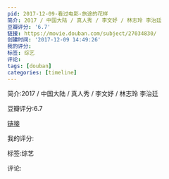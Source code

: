 ```yaml
---
pid: 2017-12-09-看过电影-旅途的花样
简介: 2017 / 中国大陆 / 真人秀 / 李文妤 / 林志玲 李治廷
豆瓣评分: '6.7'
链接: https://movie.douban.com/subject/27034830/
创建时间: '2017-12-09 14:49:26'
我的评分:
标签: 综艺
评论:
tags: [douban]
categories: [timeline]
---
```

简介:2017 / 中国大陆 / 真人秀 / 李文妤 / 林志玲 李治廷

豆瓣评分:6.7

[链接](https://movie.douban.com/subject/27034830/)

我的评分:

标签:综艺

评论:

